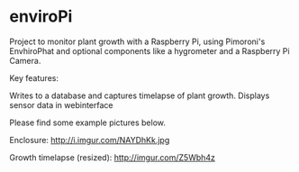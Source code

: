 # enviroPi

Project to monitor plant growth with a Raspberry Pi, using Pimoroni's EnvhiroPhat and optional components like a hygrometer and a Raspberry Pi Camera. 

Key features:

Writes to a database and captures timelapse of plant growth. 
Displays sensor data in webinterface


Please find some example pictures below.

Enclosure: 
http://i.imgur.com/NAYDhKk.jpg

Growth timelapse (resized):
http://imgur.com/Z5Wbh4z
